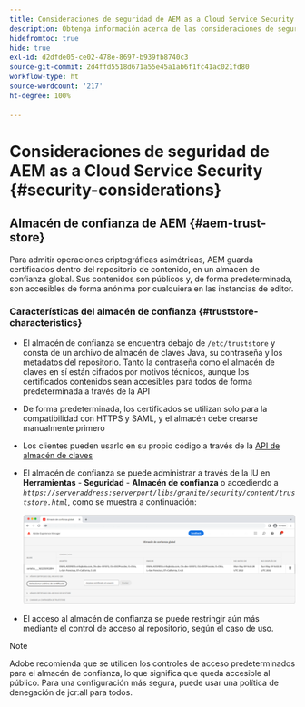 ```yaml
---
title: Consideraciones de seguridad de AEM as a Cloud Service Security
description: Obtenga información acerca de las consideraciones de seguridad importantes al utilizar AEM as a Cloud Service
hidefromtoc: true
hide: true
exl-id: d2dfde05-ce02-478e-8697-b939fb8740c3
source-git-commit: 2d4ffd5518d671a55e45a1ab6f1fc41ac021fd80
workflow-type: ht
source-wordcount: '217'
ht-degree: 100%

---
```


# Consideraciones de seguridad de AEM as a Cloud Service Security {#security-considerations}

## Almacén de confianza de AEM {#aem-trust-store}

Para admitir operaciones criptográficas asimétricas, AEM guarda certificados dentro del repositorio de contenido, en un almacén de confianza global. Sus contenidos son públicos y, de forma predeterminada, son accesibles de forma anónima por cualquiera en las instancias de editor.

### Características del almacén de confianza {#truststore-characteristics}

* El almacén de confianza se encuentra debajo de `/etc/truststore` y consta de un archivo de almacén de claves Java, su contraseña y los metadatos del repositorio. Tanto la contraseña como el almacén de claves en sí están cifrados por motivos técnicos, aunque los certificados contenidos sean accesibles para todos de forma predeterminada a través de la API
* De forma predeterminada, los certificados se utilizan solo para la compatibilidad con HTTPS y SAML, y el almacén debe crearse manualmente primero
* Los clientes pueden usarlo en su propio código a través de la [API de almacén de claves](https://developer.adobe.com/experience-manager/reference-materials/6-5/javadoc/com/adobe/granite/keystore/KeyStoreService.html#getTrustStore-org.apache.sling.api.resource.ResourceResolver-)
* El almacén de confianza se puede administrar a través de la IU en **Herramientas** - **Seguridad** - **Almacén de confianza** o accediendo a *`https://serveraddress:serverport/libs/granite/security/content/truststore.html`*, como se muestra a continuación:

  ![Administración del almacén de confianza](/help/security/assets/global-trust-store-modified.png)

* El acceso al almacén de confianza se puede restringir aún más mediante el control de acceso al repositorio, según el caso de uso.

>[!NOTE]
>
>Adobe recomienda que se utilicen los controles de acceso predeterminados para el almacén de confianza, lo que significa que queda accesible al público. Para una configuración más segura, puede usar una política de denegación de jcr:all para todos.

<!--
Commenting out section for now as requested by Lars

## Anonymous Permission Hardening Package {#anonymous-permission-hardening-package}

For more information on the Anonymous Hardening Package, see [Security Checklist](https://experienceleague.adobe.com/docs/experience-manager-65/administering/security/security-checklist.html#anonymous-permission-hardening-package).
-->
